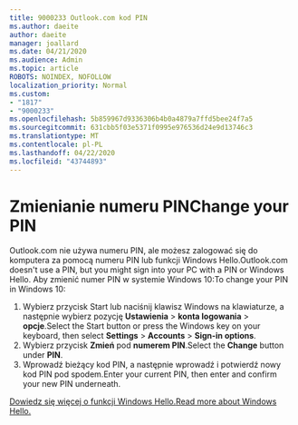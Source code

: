 ```yaml
---
title: 9000233 Outlook.com kod PIN
ms.author: daeite
author: daeite
manager: joallard
ms.date: 04/21/2020
ms.audience: Admin
ms.topic: article
ROBOTS: NOINDEX, NOFOLLOW
localization_priority: Normal
ms.custom:
- "1817"
- "9000233"
ms.openlocfilehash: 5b859967d9336306b4b0a4879a7ffd5bee24f7a5
ms.sourcegitcommit: 631cbb5f03e5371f0995e976536d24e9d13746c3
ms.translationtype: MT
ms.contentlocale: pl-PL
ms.lasthandoff: 04/22/2020
ms.locfileid: "43744893"
---
```

# <a name="change-your-pin"></a><span data-ttu-id="4bcb5-102">Zmienianie numeru PIN</span><span class="sxs-lookup"><span data-stu-id="4bcb5-102">Change your PIN</span></span>

<span data-ttu-id="4bcb5-103">Outlook.com nie używa numeru PIN, ale możesz zalogować się do komputera za pomocą numeru PIN lub funkcji Windows Hello.</span><span class="sxs-lookup"><span data-stu-id="4bcb5-103">Outlook.com doesn't use a PIN, but you might sign into your PC with a PIN or Windows Hello.</span></span> <span data-ttu-id="4bcb5-104">Aby zmienić numer PIN w systemie Windows 10:</span><span class="sxs-lookup"><span data-stu-id="4bcb5-104">To change your PIN in Windows 10:</span></span>

1. <span data-ttu-id="4bcb5-105">Wybierz przycisk Start lub naciśnij klawisz Windows na klawiaturze, a następnie wybierz pozycję **Ustawienia** > **konta logowania** > **opcje**.</span><span class="sxs-lookup"><span data-stu-id="4bcb5-105">Select the Start button or press the Windows key on your keyboard, then select **Settings** > **Accounts** > **Sign-in options**.</span></span>
2. <span data-ttu-id="4bcb5-106">Wybierz przycisk **Zmień** pod **numerem PIN**.</span><span class="sxs-lookup"><span data-stu-id="4bcb5-106">Select the **Change** button under **PIN**.</span></span>
3. <span data-ttu-id="4bcb5-107">Wprowadź bieżący kod PIN, a następnie wprowadź i potwierdź nowy kod PIN pod spodem.</span><span class="sxs-lookup"><span data-stu-id="4bcb5-107">Enter your current PIN, then enter and confirm your new PIN underneath.</span></span>

[<span data-ttu-id="4bcb5-108">Dowiedz się więcej o funkcji Windows Hello.</span><span class="sxs-lookup"><span data-stu-id="4bcb5-108">Read more about Windows Hello.</span></span>](https://support.microsoft.com/help/17215/)